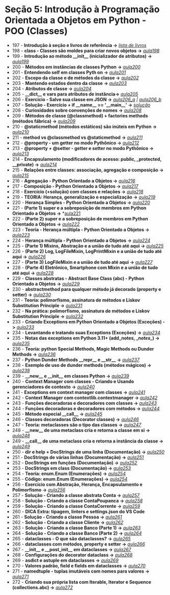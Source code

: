 # Seção 5: Introdução à Programação Orientada a Objetos em Python - POO (Classes)

- 197 - **Introdução à seção e livros de referência ->** *[lista de livros](https://pastelink.net/livrosreferencias)*
- 198 - **class - Classes são moldes para criar novos objetos ->** *[aula198](aula198.py)*
- 199 - **Introdução ao método \_\_init\_\_ (inicializador de atributos) ->** *[aula199](aula199.py)*
- 200 - **Métodos em instâncias de classes Python ->** *[aula200](aula200.py)*
- 201 - **Entendendo self em classes Pyth on ->** *[aula201](aula201.py)*
- 202 - **Escopo da classe e de métodos da classe ->** *[aula202](aula202.py)*
- 203 - **Mantendo estados dentro da classe ->** *[aula203](aula203.py)*
- 204 - **Atributos de classe ->** *[aula204](aula204.py)*
- 205 - **\_\_dict\_\_ e vars para atributos de instância->** *[aula205](aula205.py)*
- 206 - **Exercício - Salve sua classe em JSON ->** *[aula206_a](aula206_a.py) | [aula206_b](aula206_b.py)*
- 207 - **Solução - Exercício + if \_\_name\_\_ == '\_\_main\_\_' ->** *[solução](https://github.com/luizomf/cursopython2023/commit/b6bb18596906ca25bfc460f672082a4e744909d2)*
- 208 - **Curiosidades sobre convenções de nomes ->** *[aula208](aula208.md)*
- 209 - **Métodos de classe (@classmethod) + factories methods (métodos fábrica) ->** *[aula209](aula209.py)*
- 210 - **@staticmethod (métodos estáticos) são inúteis em Python ->** *[aula210](aula210.py)*
- 211 - **method vs @classmethod vs @staticmethod ->** *[aula211](aula211.py)*
- 212 - **@property - um getter no modo Pythônico ->** *[aula212](aula212.py)*
- 213 - **@property + @setter - getter e setter no modo Pythônico ->** *[aula213](aula213.py)*
- 214 - **Encapsulamento (modificadores de acesso: public, _protected, __private) ->** *[aula214](aula214.py)*
- 215 - **Relações entre classes: associação, agregação e composição ->** *[aula215](aula215.py)*
- 216 - **Agregação - Python Orientado a Objetos ->** *[aula216](aula216.py)*
- 217 - **Composição - Python Orientado a Objetos ->** *[aula217](aula217.py)*
- 218 - **Exercício (+solução) com classes e relações ->** *[aula218](aula218.py)*
- 219 - **TEORIA: Herança, generalização e especialização ->** *[aula219](aula219.py)*
- 220 - **Herança Simples - Python Orientado a Objetos ->** *[aula220](aula219.py)*
- 221 - **(Parte 1) super e a sobreposição de membros em Python Orientado a Objetos ->** *[aula221](aula221.py)
- 222 - **(Parte 2) super e a sobreposição de membros em Python Orientado a Objetos ->** *[aula222](aula221.py)*
- 223 - **Teoria - Herança múltipla - Python Orientado a Objetos ->** *[aula223](aula223.py)*
- 224 - **Herança múltipla - Python Orientado a Objetos ->** *[aula224](aula223.py)*
- 225 - **(Parte 1) Mixins, Abstração e a união de tudo até aqui ->** *[aula225](./aula_mixins/)*
- 226 - **(Parte 2) Log, LogFileMixin, LogPrintMixin e a união de tudo até aqui ->** *[aula226](./aula_mixins/)*
- 227 - **(Parte 3) LogFileMixin e a união de tudo até aqui ->** *[aula227](./aula_mixins/)*
- 228 - **(Parte 4) Eletrônico, Smartphone com Mixin e a união de tudo até aqui ->** *[aula228](./aula_mixins/)*
- 229 - **Classes abstratas - Abstract Base Class (abc) - Python Orientado a Objetos ->** *[aula229](aula229.py)*
- 230 - **abstractmethod para qualquer método já decorado (property e setter) ->** *[aula230](aula230.py)*
- 231 - **Teoria: polimorfismo, assinatura de métodos e Liskov Substitution Principle ->** *[aula231](aula231.py)*
- 232 - **Na prática: polimorfismo, assinatura de métodos e Liskov Substitution Principle ->** *[aula232](aula231.py)*
- 233 - **Criando Exceptions em Python Orientado a Objetos (Exceções) ->** *[aula233](aula233.py)*
- 234 - **Levantando e tratando suas Exceptions (Exceções) ->** *[aula234](aula233.py)*
- 235 - **Notas das exceptions em Python 3.11+ (add_notes, \__notes\__) ->** *[aula235](aula233.py)*
- 236 - **Teoria: python Special Methods, Magic Methods ou Dunder Methods ->** *[aula236](aula236.py)*
- 237 - **Python Dunder Methods \_\_repr\_\_ e \_\_str\_\_ ->** *[aula237](aula236.py)*
- 238 - **Exemplo de uso de dunder methods (métodos mágicos) ->** *[aula238](aula236.py)*
- 239 - **\_\_new\_\_ e \_\_init\_\_ em classes Python ->** *[aula239](aula239.py)*
- 240 - **Context Manager com classes - Criando e Usando gerenciadores de contexto ->** *[aula240](aula240.py)*
- 241 - **Exceptions em context manager com classes ->** *[aula241](aula240.py)*
- 242 - **Context Manager com contextlib.contextmanager ->** *[aula242](aula242.py)*
- 243 - **Funções decoradoras e decoradores com classes ->** *[aula243](aula243.py)*
- 244 - **Funções decoradoras e decoradores com métodos ->** *[aula244](aula243.py)*
- 245 - **Método especial \_\_call\_\_ ->** *[aula245](aula245.py)*
- 246 - **Classes decoradoras (Decorator classes) ->** *[aula246](aula246.py)*
- 247 - **Teoria: metaclasses são o tipo das classes ->** *[aula247](aula247.py)*
- 248 - **\_\_new\_\_ de uma metaclass cria e retorna a classe em si ->** *[aula248](aula247.py)*
- 249 - **\_\_call\_\_ de uma metaclass cria e retorna a instância da classe ->** *[aula249](aula247.py)*
- 250 - **dir e help + DocStrings de uma linha (Documentação) ->** *[aula250](./Documentacao/)*
- 251 - **DocStrings de várias linhas (Documentação) ->** *[aula251](./Documentacao/)*
- 252 - **DocStrings em funções (Documentação) ->** *[aula252](./Documentacao/)*
- 253 - **DocStrings em class (Documentação) ->** *[aula253](./Documentacao/)*
- 254 - **Teoria: enum.Enum (Enumerações) ->** *[aula254](aula254.py)*
- 255 - **Código: enum.Enum (Enumerações) ->** *[aula254](aula254.py)*
- 256 - **Exercício com Abstração, Herança, Encapsulamento e Polimorfismo ->** *[aula256](./sessao_05/exercicio_aula_256/)*
- 257 - **Solução - Criando a classe abstrata Conta ->** *[aula257](https://github.com/luizomf/cursopython2023/tree/1c2b260642fbf78fc117bda87a74b1a0f5c9c24a/aula158)*
- 258 - **Solução - Criando a classe ContaPoupanca ->** *[aula258](https://github.com/luizomf/cursopython2023/tree/6a83dca1cd0bb4be769e5146f24205da2e825cfa/aula158)*
- 259 - **Solução - Criando a classe ContaCorrente ->** *[aula259](https://github.com/luizomf/cursopython2023/tree/ed6137331b8d70560c43218b60d8f7917e14164c/aula158)*
- 260 - **DICA Extra: tipagem, linters e settings.json do VS Code**
- 261 - **Solução - Criando a classe Pessoa ->** *[aula261](https://github.com/luizomf/cursopython2023/tree/54c01673de/aula158)*
- 262 - **Solução - Criando a classe Cliente ->** *[aula262](https://github.com/luizomf/cursopython2023/tree/c32d02430e2369bd21454e193b74b573227322bc/aula158)*
- 263 - **Solução - Criando a classe Banco (Parte 1) ->** *[aula263](https://github.com/luizomf/cursopython2023/tree/bfaf90e83aee9ebb8193228e3646abaee4a0b317/aula158)*
- 264 - **Solução - Criando a classe Banco (Parte 2) ->** *[aula264](https://github.com/luizomf/cursopython2023/tree/bfaf90e83aee9ebb8193228e3646abaee4a0b317/aula158)*
- 265 - **dataclasses - O que são dataclasses? ->** *[aula265](aula265.py)*
- 266 - **dataclasses com métodos, property e setter ->** *[aula266](aula265.py)*
- 267 - **\_\_init\_\_ e \_\_post\_init\_\_ em dataclasses ->** *[aula267](aula265.py)*
- 268 - **Configurações do decorator dataclass ->** *[aula268](aula265.py)*
- 269 - **asdict e astuple em dataclasses ->** *[aula269](aula265.py)*
- 270 - **Valores padrão, field e fields em dataclasses ->** *[aula270](aula265.py)*
- 271 - **namedtuple - tuplas imutáveis com nomes para valores ->** *[aula271](aula271.py)*
- 272 - **Criando sua própria lista com Iterable, Iterator e Sequence (collections.abc) ->** *[aula272](aula272.py)*
